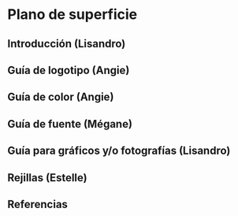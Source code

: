 # Plano de superficie

## Introducción (Lisandro)

## Guía de logotipo (Angie)

## Guía de color (Angie)

## Guía de fuente (Mégane)

## Guía para gráficos y/o fotografías (Lisandro)

## Rejillas (Estelle)

## Referencias